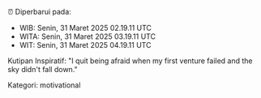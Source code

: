 ⏰ Diperbarui pada:
- WIB: Senin, 31 Maret 2025 02.19.11 UTC
- WITA: Senin, 31 Maret 2025 03.19.11 UTC
- WIT: Senin, 31 Maret 2025 04.19.11 UTC

Kutipan Inspiratif:
"I quit being afraid when my first venture failed and the sky didn't fall down."


Kategori: motivational

